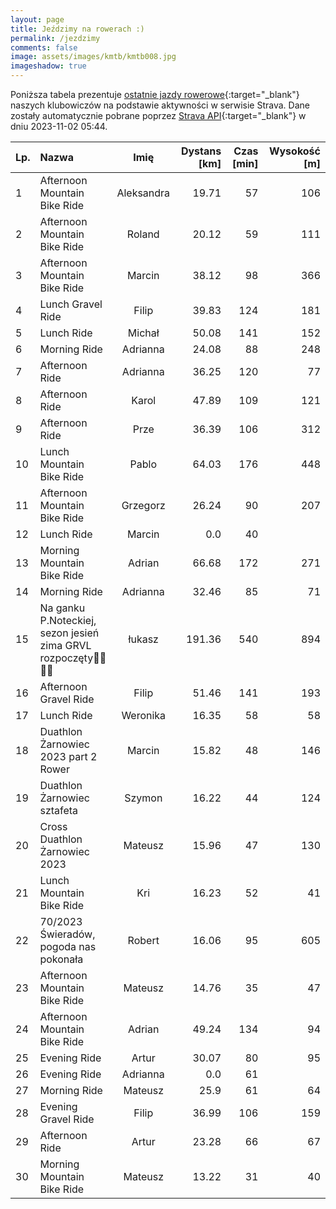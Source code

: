 ```yaml
---
layout: page
title: Jeździmy na rowerach :)
permalink: /jezdzimy
comments: false
image: assets/images/kmtb/kmtb008.jpg
imageshadow: true
---
```


Poniższa tabela prezentuje [ostatnie jazdy rowerowe](https://www.strava.com/clubs/336381){:target="_blank"} naszych klubowiczów na podstawie aktywności w serwisie Strava. Dane zostały automatycznie pobrane poprzez [Strava API](https://developers.strava.com/docs/reference/#api-Clubs-getClubActivitiesById){:target="_blank"} w dniu 2023-11-02 05:44.

Lp. | Nazwa | Imię | Dystans [km] | Czas [min] | Wysokość [m]
:--- | :--- | :---: | ---: | ---: | ---:
1|Afternoon Mountain Bike Ride|Aleksandra|19.71|57|106
2|Afternoon Mountain Bike Ride|Roland|20.12|59|111
3|Afternoon Mountain Bike Ride|Marcin|38.12|98|366
4|Lunch Gravel Ride|Filip|39.83|124|181
5|Lunch Ride|Michał|50.08|141|152
6|Morning Ride|Adrianna|24.08|88|248
7|Afternoon Ride|Adrianna|36.25|120|77
8|Afternoon Ride|Karol|47.89|109|121
9|Afternoon Ride|Prze|36.39|106|312
10|Lunch Mountain Bike Ride|Pablo|64.03|176|448
11|Afternoon Mountain Bike Ride|Grzegorz|26.24|90|207
12|Lunch Ride|Marcin|0.0|40|
13|Morning Mountain Bike Ride|Adrian|66.68|172|271
14|Morning Ride|Adrianna|32.46|85|71
15|Na ganku P.Noteckiej, sezon jesień zima GRVL rozpoczęty🏁🤠🚴‍♂️|łukasz|191.36|540|894
16|Afternoon Gravel Ride|Filip|51.46|141|193
17|Lunch Ride|Weronika|16.35|58|58
18|Duathlon Żarnowiec 2023 part 2 Rower|Marcin|15.82|48|146
19|Duathlon Żarnowiec sztafeta|Szymon|16.22|44|124
20|Cross Duathlon Żarnowiec 2023|Mateusz|15.96|47|130
21|Lunch Mountain Bike Ride|Kri|16.23|52|41
22|70/2023 Świeradów, pogoda nas pokonała|Robert|16.06|95|605
23|Afternoon Mountain Bike Ride|Mateusz|14.76|35|47
24|Afternoon Mountain Bike Ride|Adrian|49.24|134|94
25|Evening Ride|Artur|30.07|80|95
26|Evening Ride|Adrianna|0.0|61|
27|Morning Ride|Mateusz|25.9|61|64
28|Evening Gravel Ride|Filip|36.99|106|159
29|Afternoon Ride|Artur|23.28|66|67
30|Morning Mountain Bike Ride|Mateusz|13.22|31|40
